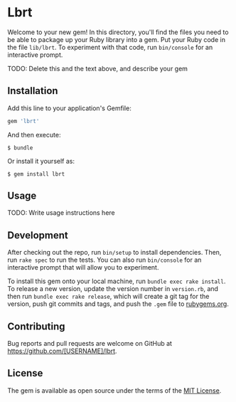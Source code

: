 # Lbrt

Welcome to your new gem! In this directory, you'll find the files you need to be able to package up your Ruby library into a gem. Put your Ruby code in the file `lib/lbrt`. To experiment with that code, run `bin/console` for an interactive prompt.

TODO: Delete this and the text above, and describe your gem

## Installation

Add this line to your application's Gemfile:

```ruby
gem 'lbrt'
```

And then execute:

    $ bundle

Or install it yourself as:

    $ gem install lbrt

## Usage

TODO: Write usage instructions here

## Development

After checking out the repo, run `bin/setup` to install dependencies. Then, run `rake spec` to run the tests. You can also run `bin/console` for an interactive prompt that will allow you to experiment.

To install this gem onto your local machine, run `bundle exec rake install`. To release a new version, update the version number in `version.rb`, and then run `bundle exec rake release`, which will create a git tag for the version, push git commits and tags, and push the `.gem` file to [rubygems.org](https://rubygems.org).

## Contributing

Bug reports and pull requests are welcome on GitHub at https://github.com/[USERNAME]/lbrt.


## License

The gem is available as open source under the terms of the [MIT License](http://opensource.org/licenses/MIT).

